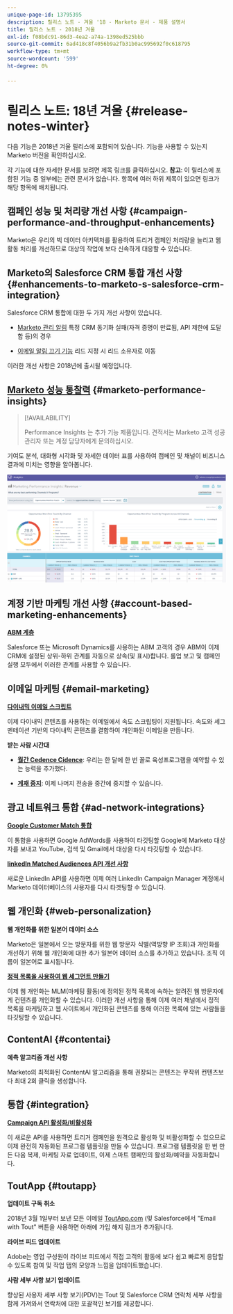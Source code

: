 ```yaml
---
unique-page-id: 13795395
description: 릴리스 노트 - 겨울 '18 - Marketo 문서 - 제품 설명서
title: 릴리스 노트 - 2018년 겨울
exl-id: f08bdc91-86d3-4ea2-a74a-1398ed525bbb
source-git-commit: 6ad418c8f4056b9a2fb31b0ac995692f0c618795
workflow-type: tm+mt
source-wordcount: '599'
ht-degree: 0%

---
```


# 릴리스 노트: 18년 겨울 {#release-notes-winter}

다음 기능은 2018년 겨울 릴리스에 포함되어 있습니다. 기능을 사용할 수 있는지 Marketo 버전을 확인하십시오.

각 기능에 대한 자세한 문서를 보려면 제목 링크를 클릭하십시오. **참고**: 이 릴리스에 포함된 기능 중 일부에는 관련 문서가 없습니다. 항목에 여러 하위 제목이 있으면 링크가 해당 항목에 배치됩니다.

## 캠페인 성능 및 처리량 개선 사항 {#campaign-performance-and-throughput-enhancements}

Marketo은 우리의 빅 데이터 아키텍처를 활용하여 트리거 캠페인 처리량을 늘리고 웹 활동 처리를 개선하므로 대상의 작업에 보다 신속하게 대응할 수 있습니다.

## Marketo의 Salesforce CRM 통합 개선 사항 {#enhancements-to-marketo-s-salesforce-crm-integration}

Salesforce CRM 통합에 대한 두 가지 개선 사항이 있습니다.

* [Marketo 관리 알림](/help/marketo/product-docs/core-marketo-concepts/miscellaneous/understanding-notifications/notification-types.md) 특정 CRM 동기화 실패(자격 증명이 만료됨, API 제한에 도달함 등)의 경우

* [이메일 알림 끄기 기능](/help/marketo/product-docs/crm-sync/salesforce-sync/setup/optional-steps/turn-off-email-notifications-to-lead-owner.md) 리드 지정 시 리드 소유자로 이동

이러한 개선 사항은 2018년에 출시될 예정입니다.

## [Marketo 성능 통찰력](/help/marketo/product-docs/reporting/performance-insights/performance-insights-overview.md) {#marketo-performance-insights}

>[!AVAILABILITY]
>
>Performance Insights 는 추가 기능 제품입니다. 견적서는 Marketo 고객 성공 관리자 또는 계정 담당자에게 문의하십시오.

기여도 분석, 대화형 시각화 및 자세한 데이터 표를 사용하여 캠페인 및 채널이 비즈니스 결과에 미치는 영향을 알아봅니다.

![](assets/image2018-2-5-7-3a55-3a46.png)

## 계정 기반 마케팅 개선 사항 {#account-based-marketing-enhancements}

**[ABM 계층](/help/marketo/product-docs/target-account-management/target/named-accounts/tam-hierarchies.md)**

Salesforce 또는 Microsoft Dynamics를 사용하는 ABM 고객의 경우 ABM이 이제 CRM에 설정된 상위-하위 관계를 자동으로 상속(및 표시)합니다. 롤업 보고 및 캠페인 실행 모두에서 이러한 관계를 사용할 수 있습니다.

## 이메일 마케팅 {#email-marketing}

**[다이내믹 이메일 스크립트](/help/marketo/product-docs/email-marketing/general/using-tokens/create-an-email-script-token.md)**

이제 다이내믹 콘텐츠를 사용하는 이메일에서 속도 스크립팅이 지원됩니다. 속도와 세그멘테이션 기반의 다이내믹 콘텐츠를 결합하여 개인화된 이메일을 만듭니다.

**받는 사람 시간대**

* **[월간 Cedence Cidence](/help/marketo/product-docs/email-marketing/email-programs/email-program-actions/scheduling-with-recipient-time-zone/schedule-email-programs-with-recipient-time-zone.md)**: 우리는 한 달에 한 번 꼴로 육성프로그램을 예약할 수 있는 능력을 추가했다.

* **[게재 중지](/help/marketo/product-docs/email-marketing/email-programs/email-program-actions/scheduling-with-recipient-time-zone/abort-delivery-of-email-programs-scheduled-with-recipient-time-zone.md)**: 이제 나머지 전송을 중간에 중지할 수 있습니다.

## 광고 네트워크 통합 {#ad-network-integrations}

**[Google Customer Match 통합](/help/marketo/product-docs/demand-generation/ad-network-integrations/add-google-customer-match-as-a-launchpoint-service.md)**

이 통합을 사용하면 Google AdWords를 사용하여 타깃팅할 Google에 Marketo 대상자를 보내고 YouTube, 검색 및 Gmail에서 대상을 다시 타깃팅할 수 있습니다.

**[linkedIn Matched Audiences API 개선 사항](/help/marketo/product-docs/demand-generation/ad-network-integrations/add-linkedin-matched-audiences-as-a-launchpoint-service.md)**

새로운 LinkedIn API를 사용하면 이제 여러 LinkedIn Campaign Manager 계정에서 Marketo 데이터베이스의 사용자를 다시 타겟팅할 수 있습니다.

## 웹 개인화 {#web-personalization}

**웹 개인화를 위한 일본어 데이터 소스**

Marketo은 일본에서 오는 방문자를 위한 웹 방문자 식별(역방향 IP 조회)과 개인화를 개선하기 위해 웹 개인화에 대한 추가 일본어 데이터 소스를 추가하고 있습니다. 조직 이름이 일본어로 표시됩니다.

**[정적 목록을 사용하여 웹 세그먼트 만들기](/help/marketo/product-docs/web-personalization/using-web-segments/create-a-segment-using-a-static-list.md)**

이제 웹 개인화는 MLM(마케팅 활동)에 정의된 정적 목록에 속하는 알려진 웹 방문자에게 컨텐츠를 개인화할 수 있습니다. 이러한 개선 사항을 통해 이제 여러 채널에서 정적 목록을 마케팅하고 웹 사이트에서 개인화된 콘텐츠를 통해 이러한 목록에 있는 사람들을 타깃팅할 수 있습니다.

## ContentAI {#contentai}

**예측 알고리즘 개선 사항**

Marketo의 최적화된 ContentAI 알고리즘을 통해 권장되는 콘텐츠는 무작위 컨텐츠보다 최대 2회 클릭을 생성합니다.

## 통합 {#integration}

**[Campaign API 활성화/비활성화](https://developers.marketo.com/rest-api/assets/smart-campaigns/)**

이 새로운 API를 사용하면 트리거 캠페인을 원격으로 활성화 및 비활성화할 수 있으므로 이제 완전히 자동화된 프로그램 템플릿을 만들 수 있습니다. 프로그램 템플릿을 한 번 만든 다음 복제, 마케팅 자료 업데이트, 이제 스마트 캠페인의 활성화/예약을 자동화합니다.

## ToutApp {#toutapp}

**업데이트 구독 취소**

2018년 3월 1일부터 보낸 모든 이메일 [ToutApp.com](https://ToutApp.com) (및 Salesforce에서 &quot;Email with Tout&quot; 버튼을 사용하면 아래에 가입 해지 링크가 추가됩니다.

**라이브 피드 업데이트**

Adobe는 영업 구성원이 라이브 피드에서 직접 고객의 활동에 보다 쉽고 빠르게 응답할 수 있도록 참여 및 작업 탭의 모양과 느낌을 업데이트했습니다.

**사람 세부 사항 보기 업데이트**

향상된 사용자 세부 사항 보기(PDV)는 Tout 및 Salesforce CRM 연락처 세부 사항을 함께 가져와서 연락처에 대한 포괄적인 보기를 제공합니다.
